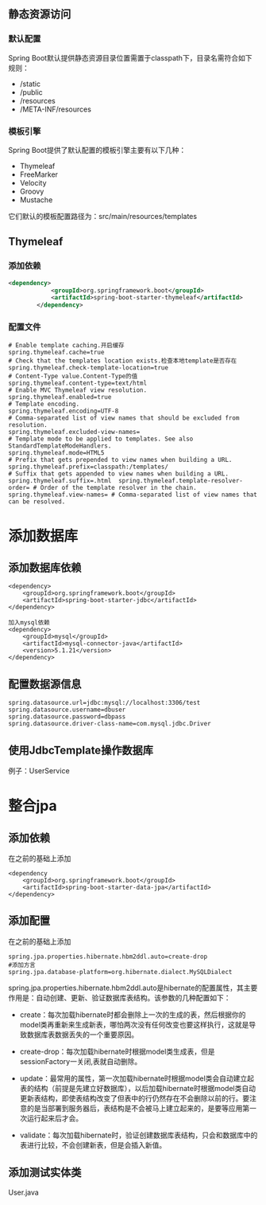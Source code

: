 ## 静态资源访问

### 默认配置

Spring Boot默认提供静态资源目录位置需置于classpath下，目录名需符合如下规则：

- /static
- /public
- /resources
- /META-INF/resources

### 模板引擎
Spring Boot提供了默认配置的模板引擎主要有以下几种：

- Thymeleaf
- FreeMarker
- Velocity
- Groovy
- Mustache

它们默认的模板配置路径为：src/main/resources/templates

## Thymeleaf

### 添加依赖

```xml
<dependency>
			<groupId>org.springframework.boot</groupId>
			<artifactId>spring-boot-starter-thymeleaf</artifactId>
		</dependency>
```

### 配置文件

```properties
# Enable template caching.开启缓存
spring.thymeleaf.cache=true 
# Check that the templates location exists.检查本地template是否存在
spring.thymeleaf.check-template-location=true 
# Content-Type value.Content-Type的值
spring.thymeleaf.content-type=text/html 
# Enable MVC Thymeleaf view resolution.
spring.thymeleaf.enabled=true 
# Template encoding.
spring.thymeleaf.encoding=UTF-8 
# Comma-separated list of view names that should be excluded from resolution.
spring.thymeleaf.excluded-view-names= 
# Template mode to be applied to templates. See also StandardTemplateModeHandlers.
spring.thymeleaf.mode=HTML5 
# Prefix that gets prepended to view names when building a URL.
spring.thymeleaf.prefix=classpath:/templates/ 
# Suffix that gets appended to view names when building a URL.
spring.thymeleaf.suffix=.html  spring.thymeleaf.template-resolver-order= # Order of the template resolver in the chain. spring.thymeleaf.view-names= # Comma-separated list of view names that can be resolved.
```

# 添加数据库

## 添加数据库依赖
```pom
<dependency>
    <groupId>org.springframework.boot</groupId>
    <artifactId>spring-boot-starter-jdbc</artifactId>
</dependency>

加入mysql依赖
<dependency>
    <groupId>mysql</groupId>
    <artifactId>mysql-connector-java</artifactId>
    <version>5.1.21</version>
</dependency>

```

## 配置数据源信息

```properties
spring.datasource.url=jdbc:mysql://localhost:3306/test
spring.datasource.username=dbuser
spring.datasource.password=dbpass
spring.datasource.driver-class-name=com.mysql.jdbc.Driver
```

## 使用JdbcTemplate操作数据库

例子：UserService 

# 整合jpa

## 添加依赖

在之前的基础上添加

```pom
<dependency
    <groupId>org.springframework.boot</groupId>
    <artifactId>spring-boot-starter-data-jpa</artifactId>
</dependency>
```

## 添加配置

在之前的基础上添加

```properties
spring.jpa.properties.hibernate.hbm2ddl.auto=create-drop
#添加方言
spring.jpa.database-platform=org.hibernate.dialect.MySQLDialect

```

spring.jpa.properties.hibernate.hbm2ddl.auto是hibernate的配置属性，其主要作用是：自动创建、更新、验证数据库表结构。该参数的几种配置如下：

- create：每次加载hibernate时都会删除上一次的生成的表，然后根据你的model类再重新来生成新表，哪怕两次没有任何改变也要这样执行，这就是导致数据库表数据丢失的一个重要原因。

- create-drop：每次加载hibernate时根据model类生成表，但是sessionFactory一关闭,表就自动删除。
- update：最常用的属性，第一次加载hibernate时根据model类会自动建立起表的结构（前提是先建立好数据库），以后加载hibernate时根据model类自动更新表结构，即使表结构改变了但表中的行仍然存在不会删除以前的行。要注意的是当部署到服务器后，表结构是不会被马上建立起来的，是要等应用第一次运行起来后才会。
- validate：每次加载hibernate时，验证创建数据库表结构，只会和数据库中的表进行比较，不会创建新表，但是会插入新值。

## 添加测试实体类

User.java

